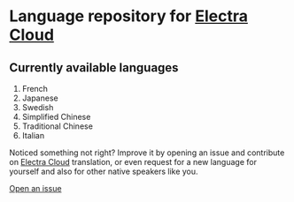 # Language repository for [Electra Cloud](http://cloud.radicasoftware.com)

## Currently available languages
1. French
1. Japanese
1. Swedish
1. Simplified Chinese
1. Traditional Chinese
1. Italian


Noticed something not right? Improve it by opening an issue and contribute on [Electra Cloud](http://cloud.radicasoftware.com) translation, or even request for a new language for yourself and also for other native speakers like you.

[Open an issue](https://github.com/vecta-io/languages/issues/new?labels=enhancement)

